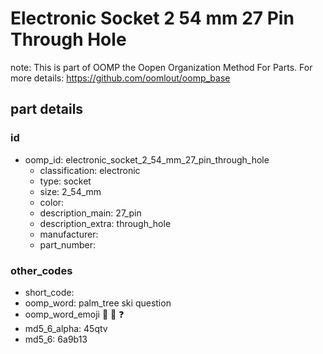 # Electronic Socket 2 54 mm 27 Pin Through Hole  

note: This is part of OOMP the Oopen Organization Method For Parts. For more details: https://github.com/oomlout/oomp_base

##  part details





### id
* oomp_id: electronic_socket_2_54_mm_27_pin_through_hole
  * classification: electronic
  * type: socket
  * size: 2_54_mm
  * color: 
  * description_main: 27_pin
  * description_extra: through_hole
  * manufacturer: 
  * part_number: 

### other_codes
* short_code: 
* oomp_word: palm_tree ski question
* oomp_word_emoji :palm_tree: :ski: :question:
* md5_6_alpha: 45qtv
* md5_6: 6a9b13